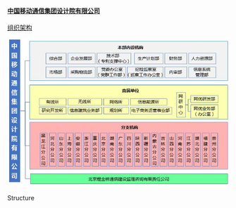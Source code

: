 #### [中国移动通信集团设计院有限公司](http://www.cmdi.chinamobile.com/Default.aspx)

[组织架构](http://www.cmdi.chinamobile.com/companyorg.aspx?ChannelId=1&ColumnId=128)

![Structure](../../../assets/structure.jpeg)

Structure